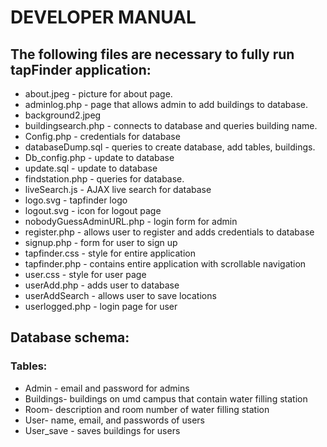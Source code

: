# DEVELOPER MANUAL



## The following files are necessary to fully run tapFinder application:

 * about.jpeg - picture for about page.
 * adminlog.php - page that allows admin to add buildings to database.
 * background2.jpeg
 * buildingsearch.php - connects to database and queries building name.
 * Config.php - credentials for database
 * databaseDump.sql - queries to create database, add tables, buildings.
 * Db_config.php - update to database
 * update.sql - update to database
 * findstation.php - queries for database.
 * liveSearch.js - AJAX live search for database
 * logo.svg - tapfinder logo
 * logout.svg - icon for logout page
 * nobodyGuessAdminURL.php - login form for admin
 * register.php - allows user to register and adds credentials to database
 * signup.php - form for user to sign up
 * tapfinder.css - style for entire application
 * tapfinder.php - contains entire application with scrollable navigation
 * user.css - style for user page
 * userAdd.php - adds user to database
 * userAddSearch - allows user to save locations
 * userlogged.php - login page for user



## Database schema:

 ### Tables:
 * Admin - email and password for admins
 * Buildings- buildings on umd campus that contain water filling station
 * Room- description and room number of water filling station
 * User- name, email, and passwords of users
 * User_save - saves buildings for users
